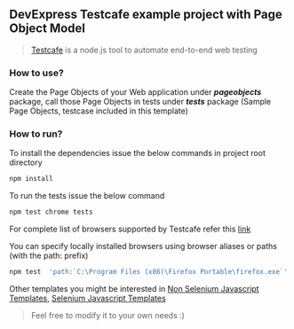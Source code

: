 ## DevExpress Testcafe example project with Page Object Model
>[Testcafe](https://devexpress.github.io/testcafe/) is a node.js tool to automate end-to-end web testing

### How to use?
Create the Page Objects of your Web application under **_pageobjects_** package, call those Page Objects in tests under **_tests_** package (Sample Page Objects, testcase included in this template)

### How to run?
To install the dependencies issue the below commands in project root directory
```javascript
npm install
``` 
To run the tests issue the below command
```javascript
npm test chrome tests
``` 
For complete list of browsers supported by Testcafe refer this [link](https://devexpress.github.io/testcafe/documentation/using-testcafe/common-concepts/browsers/browser-support.html)

You can specify locally installed browsers using browser aliases or paths (with the path: prefix)
```javascript
npm test  'path:`C:\Program Files (x86)\Firefox Portable\firefox.exe`' tests
```

Other templates you might be interested in 
[Non Selenium Javascript Templates](https://github.com/sridharbandi/Non-Selenium-Javascript-Getting-Started-Examples), 
[Selenium Javascript Templates](https://github.com/sridharbandi/Selenium-Javascript-Getting-Started-Examples)

> Feel free to modify it to your own needs :)